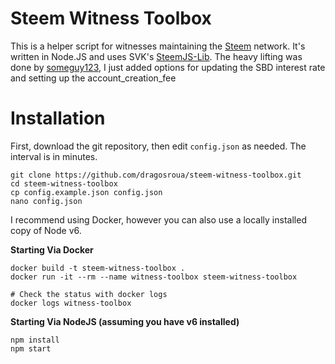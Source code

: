 Steem Witness Toolbox
============

This is a helper script for witnesses maintaining the [Steem](http:/steem.io) network. It's
written in Node.JS and uses SVK's [SteemJS-Lib](https://github.com/svk31/steemjs-lib). 
The heavy lifting was done by [someguy123](https://github.com/someguy123), I just added 
options for updating the SBD interest rate and setting up the account_creation_fee

Installation
========

First, download the git repository, then edit `config.json` as needed. The interval is in minutes.

```
git clone https://github.com/dragosroua/steem-witness-toolbox.git
cd steem-witness-toolbox
cp config.example.json config.json
nano config.json
```

I recommend using Docker, however you can also use a locally installed copy of Node v6.

**Starting Via Docker**

```
docker build -t steem-witness-toolbox .
docker run -it --rm --name witness-toolbox steem-witness-toolbox

# Check the status with docker logs
docker logs witness-toolbox
```

**Starting Via NodeJS (assuming you have v6 installed)**
```
npm install
npm start
```
